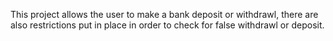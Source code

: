 This project allows the user to make a bank deposit or withdrawl, there are also restrictions put in place in order to check for false withdrawl or deposit.
